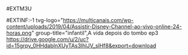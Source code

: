 #EXTM3U

#EXTINF:-1 tvg-logo="https://multicanais.com/wp-content/uploads/2019/04/Assistir-Disney-Channel-ao-vivo-online-24-horas.png" group-title="infantil",A vida depois do tombo ep3 
https://drive.google.com/u/2/uc?id=15grpy_0HHdablnXUyTAs3IhlJV_slHf8&export=download
